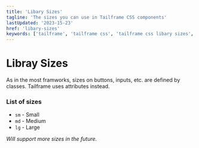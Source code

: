 ```yaml
---
title: 'Libary Sizes'
tagline: 'The sizes you can use in Tailframe CSS components'
lastUpdated: '2023-15-23'
href: 'libary-sizes'
keywords: ['tailframe', 'tailframe css', 'tailframe css libary sizes', 'tailframe libary sizes', 'tailframe css sizes', 'tailframe sizes']
---
```


# Libray Sizes

As in the most framworks, sizes on buttons, inputs, etc. are defined by classes. Tailframe uses attributes instead.

### List of sizes

- `sm` - Small
- `md` - Medium
- `lg` - Large

_Will support more sizes in the future._
